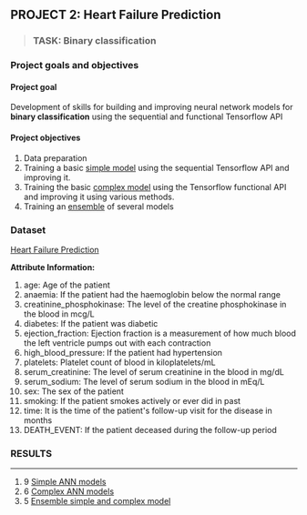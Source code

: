 ## PROJECT 2: Heart Failure Prediction

> ### TASK: Binary classification 

### Project goals and objectives

#### Project goal

Development of skills for building and improving neural network models for **binary classification** using the sequential and functional Tensorflow API

#### Project objectives

1. Data preparation
2. Training a basic [simple model](https://github.com/rttrif/TrifonovRS.Deep_Learning_Portfolio.github.io/blob/main/Project%202:%20Heart%20Failure%20Prediction/Simple_ANN_model.py) using the sequential Tensorflow API and improving it.
3. Training the basic [complex model](https://github.com/rttrif/TrifonovRS.Deep_Learning_Portfolio.github.io/blob/main/Project%202:%20Heart%20Failure%20Prediction/Comlex_ANN_model.py) using the Tensorflow functional API and improving it using various methods.
4. Training an [ensemble](https://github.com/rttrif/TrifonovRS.Deep_Learning_Portfolio.github.io/blob/main/Project%202:%20Heart%20Failure%20Prediction/Enseble_ANN_model.py) of several models

### Dataset

[Heart Failure Prediction](https://www.kaggle.com/andrewmvd/heart-failure-clinical-data) 

**Attribute Information:**

1. age: Age of the patient 
2. anaemia: If the patient had the haemoglobin below the normal range 
3. creatinine_phosphokinase: The level of the creatine phosphokinase in the blood in mcg/L 
4. diabetes: If the patient was diabetic 
5. ejection_fraction: Ejection fraction is a measurement of how much blood the left ventricle pumps out with each contraction 
6. high_blood_pressure: If the patient had hypertension 
7. platelets: Platelet count of blood in kiloplatelets/mL 
8. serum_creatinine: The level of serum creatinine in the blood in mg/dL 
9. serum_sodium: The level of serum sodium in the blood in mEq/L 
10. sex: The sex of the patient 
11. smoking: If the patient smokes actively or ever did in past 
12. time: It is the time of the patient's follow-up visit for the disease in months 
13. DEATH_EVENT: If the patient deceased during the follow-up period

### RESULTS 

---

1. 9 [Simple ANN models](https://github.com/rttrif/TrifonovRS.Deep_Learning_Portfolio.github.io/blob/main/Project%202:%20Heart%20Failure%20Prediction/Simple_ANN_model.py) 
2. 6 [Complex ANN models](https://github.com/rttrif/TrifonovRS.Deep_Learning_Portfolio.github.io/blob/main/Project%202:%20Heart%20Failure%20Prediction/Comlex_ANN_model.py)
3. 5 [Ensemble simple and complex model](https://github.com/rttrif/TrifonovRS.Deep_Learning_Portfolio.github.io/blob/main/Project%202:%20Heart%20Failure%20Prediction/Enseble_ANN_model.py) 
